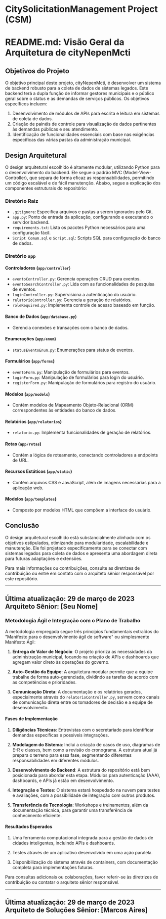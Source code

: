 # CitySolicitationManagement Project (CSM)

 # README.md: Visão Geral da Arquitetura de cityNepenMcti

## Objetivos do Projeto

O objetivo principal deste projeto, cityNepenMcti, é desenvolver um sistema de backend robusto para a coleta de dados de sistemas legados. Este backend terá a dupla função de informar gestores municipais e o público geral sobre o status e as demandas de serviços públicos. Os objetivos específicos incluem:

1. Desenvolvimento de módulos de APIs para escrita e leitura em sistemas de coleta de dados.
2. Criação de painéis de controle para visualização de dados pertinentes às demandas públicas e seu atendimento.
3. Identificação de funcionalidades essenciais com base nas exigências específicas das várias pastas da administração municipal.

## Design Arquitetural

O design arquitetural escolhido é altamente modular, utilizando Python para o desenvolvimento do backend. Ele segue o padrão MVC (Model-View-Controller), que separa de forma eficaz as responsabilidades, permitindo um código escalável e de fácil manutenção. Abaixo, segue a explicação dos componentes estruturais do repositório:

### Diretório Raiz

- `.gitignore`: Especifica arquivos e pastas a serem ignorados pelo Git.
- `app.py`: Ponto de entrada da aplicação, configurando e executando o servidor backend.
- `requirements.txt`: Lista os pacotes Python necessários para uma configuração fácil.
- `Script Comum.sql` e `Script.sql`: Scripts SQL para configuração do banco de dados.

### Diretório `app`

#### Controladores (`app/controller`)

- `eventoController.py`: Gerencia operações CRUD para eventos.
- `eventoSearchController.py`: Lida com as funcionalidades de pesquisa de eventos.
- `loginController.py`: Supervisiona a autenticação do usuário.
- `relatorioController.py`: Gerencia a geração de relatórios.
- `roleRequired.py`: Implementa controle de acesso baseado em função.

#### Banco de Dados (`app/database.py`)

- Gerencia conexões e transações com o banco de dados.

#### Enumerações (`app/enum`)

- `statusEventoEnum.py`: Enumerações para status de eventos.

#### Formulários (`app/forms`)

- `eventoForm.py`: Manipulação de formulários para eventos.
- `loginForm.py`: Manipulação de formulários para login do usuário.
- `registerForm.py`: Manipulação de formulários para registro do usuário.

#### Modelos (`app/models`)

- Contém modelos de Mapeamento Objeto-Relacional (ORM) correspondentes às entidades do banco de dados.

#### Relatórios (`app/relatorios`)

- `relatorio.py`: Implementa funcionalidades de geração de relatórios.

#### Rotas (`app/rotas`)

- Contém a lógica de roteamento, conectando controladores a endpoints de URL.

#### Recursos Estáticos (`app/static`)

- Contém arquivos CSS e JavaScript, além de imagens necessárias para a aplicação web.

#### Modelos (`app/templates`)

- Composto por modelos HTML que compõem a interface do usuário.

## Conclusão

O design arquitetural escolhido está substancialmente alinhado com os objetivos estipulados, otimizando para modularidade, escalabilidade e manutenção. Ele foi projetado especificamente para se conectar com sistemas legados para coleta de dados e apresenta uma abordagem direta para futuras adaptações e extensões.

Para mais informações ou contribuições, consulte as diretrizes de contribuição ou entre em contato com o arquiteto sênior responsável por este repositório.

---
Última atualização: 29 de março de 2023  
Arquiteto Sênior: [Seu Nome]  
---

### Metodologia Ágil e Integração com o Plano de Trabalho

A metodologia empregada segue três princípios fundamentais extraídos do "Manifesto para o desenvolvimento ágil de software" ou simplesmente Manifesto Ágil:

1. **Entrega de Valor de Negócio**: O projeto prioriza as necessidades da administração municipal, focando na criação de APIs e dashboards que agregam valor direto às operações do governo.
   
2. **Auto-Gestão da Equipe**: A arquitetura modular permite que a equipe trabalhe de forma auto-gerenciada, dividindo as tarefas de acordo com as competências e prioridades.
   
3. **Comunicação Direta**: A documentação e os relatórios gerados, especialmente através do `relatorioController.py`, servem como canais de comunicação direta entre os tomadores de decisão e a equipe de desenvolvimento.

#### Fases de Implementação

1. **Diligências Técnicas**: Entrevistas com o secretariado para identificar demandas específicas e possíveis integrações.
   
2. **Modelagem do Sistema**: Inclui a criação de casos de uso, diagramas de E-R e classes, bem como a revisão do cronograma. A estrutura atual já prepara o terreno para essa fase, segmentando diferentes responsabilidades em diferentes módulos.
   
3. **Desenvolvimento do Backend**: A estrutura do repositório está bem posicionada para abordar esta etapa. Módulos para autenticação (AAA), dashboards, e APIs já estão em desenvolvimento.
   
4. **Integração e Testes**: O sistema estará hospedado na nuvem para testes e avaliações, com a possibilidade de integração com outros produtos.

5. **Transferência de Tecnologia**: Workshops e treinamentos, além da documentação técnica, para garantir uma transferência de conhecimento eficiente.

#### Resultados Esperados

1. Uma ferramenta computacional integrada para a gestão de dados de cidades inteligentes, incluindo APIs e dashboards.
   
2. Testes através de um aplicativo desenvolvido em uma ação paralela.
   
3. Disponibilização do sistema através de containers, com documentação completa para implementações futuras.

Para consultas adicionais ou colaborações, favor referir-se às diretrizes de contribuição ou contatar o arquiteto sênior responsável.

---
Última atualização: 29 de março de 2023  
Arquiteto de Soluções Sênior: [Marcos Aires]  
---